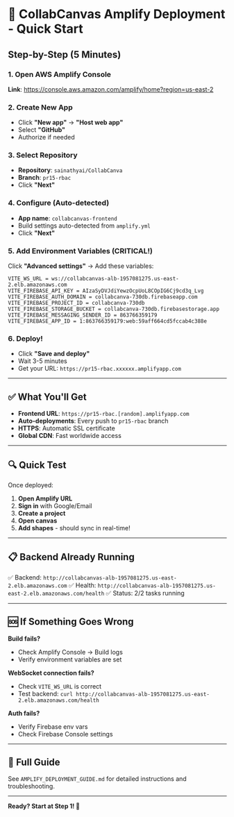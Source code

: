 # 🚀 CollabCanvas Amplify Deployment - Quick Start

## Step-by-Step (5 Minutes)

### 1. Open AWS Amplify Console
**Link**: https://console.aws.amazon.com/amplify/home?region=us-east-2

### 2. Create New App
- Click **"New app"** → **"Host web app"**
- Select **"GitHub"**
- Authorize if needed

### 3. Select Repository
- **Repository**: `sainathyai/CollabCanva`
- **Branch**: `pr15-rbac`
- Click **"Next"**

### 4. Configure (Auto-detected)
- **App name**: `collabcanvas-frontend`
- Build settings auto-detected from `amplify.yml`
- Click **"Next"**

### 5. Add Environment Variables (CRITICAL!)

Click **"Advanced settings"** → Add these variables:

```
VITE_WS_URL = ws://collabcanvas-alb-1957081275.us-east-2.elb.amazonaws.com
VITE_FIREBASE_API_KEY = AIzaSyDVJdiYewzOcpUoL8COpIG6Cj9cd3q_Lvg
VITE_FIREBASE_AUTH_DOMAIN = collabcanva-730db.firebaseapp.com
VITE_FIREBASE_PROJECT_ID = collabcanva-730db
VITE_FIREBASE_STORAGE_BUCKET = collabcanva-730db.firebasestorage.app
VITE_FIREBASE_MESSAGING_SENDER_ID = 863766359179
VITE_FIREBASE_APP_ID = 1:863766359179:web:59aff664cd5fccab4c388e
```

### 6. Deploy!
- Click **"Save and deploy"**
- Wait 3-5 minutes
- Get your URL: `https://pr15-rbac.xxxxxx.amplifyapp.com`

---

## ✅ What You'll Get

- **Frontend URL**: `https://pr15-rbac.[random].amplifyapp.com`
- **Auto-deployments**: Every push to `pr15-rbac` branch
- **HTTPS**: Automatic SSL certificate
- **Global CDN**: Fast worldwide access

---

## 🔍 Quick Test

Once deployed:

1. **Open Amplify URL**
2. **Sign in** with Google/Email
3. **Create a project**
4. **Open canvas**
5. **Add shapes** - should sync in real-time!

---

## 📋 Backend Already Running

✅ Backend: `http://collabcanvas-alb-1957081275.us-east-2.elb.amazonaws.com`
✅ Health: `http://collabcanvas-alb-1957081275.us-east-2.elb.amazonaws.com/health`
✅ Status: 2/2 tasks running

---

## 🆘 If Something Goes Wrong

**Build fails?**
- Check Amplify Console → Build logs
- Verify environment variables are set

**WebSocket connection fails?**
- Check `VITE_WS_URL` is correct
- Test backend: `curl http://collabcanvas-alb-1957081275.us-east-2.elb.amazonaws.com/health`

**Auth fails?**
- Verify Firebase env vars
- Check Firebase Console settings

---

## 📖 Full Guide

See `AMPLIFY_DEPLOYMENT_GUIDE.md` for detailed instructions and troubleshooting.

---

**Ready? Start at Step 1! 🎯**

